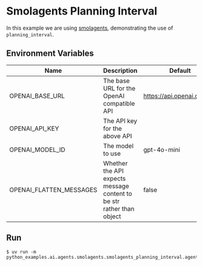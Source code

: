# Smolagents Planning Interval

In this example we are using [smolagents](https://github.com/huggingface/smolagents), demonstrating the use of `planning_interval`.

## Environment Variables

| Name | Description | Default |
| ---- | ----------- | ------- |
| OPENAI_BASE_URL | The base URL for the OpenAI compatible API | https://api.openai.com/v1 |
| OPENAI_API_KEY | The API key for the above API | |
| OPENAI_MODEL_ID | The model to use | gpt-4o-mini |
| OPENAI_FLATTEN_MESSAGES | Whether the API expects message content to be str rather than object | false |

## Run

```console
$ uv run -m python_examples.ai.agents.smolagents.smolagents_planning_interval.agent
```
